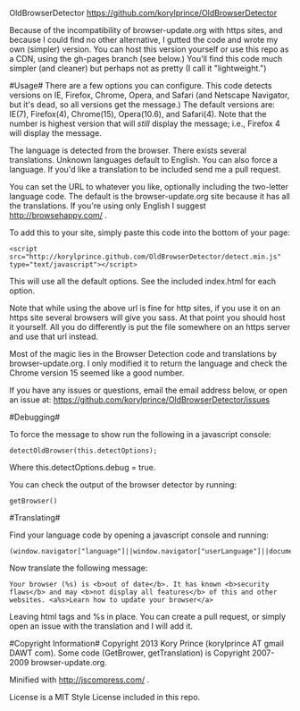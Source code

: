 OldBrowserDetector
https://github.com/korylprince/OldBrowserDetector

Because of the incompatibility of browser-update.org with https sites, and because I could find no other alternative, I gutted the code and wrote my own (simpler) version. You can host this version yourself or use this repo as a CDN, using the gh-pages branch (see below.) You'll find this code much simpler (and cleaner) but perhaps not as pretty (I call it "lightweight.")

#Usage#
There are a few options you can configure. This code detects versions on IE, Firefox, Chrome, Opera, and Safari (and Netscape Navigator, but it's dead, so all versions get the message.) The default versions are: IE(7), Firefox(4), Chrome(15), Opera(10.6), and Safari(4). Note that the number is highest version that will *still* display the message; i.e., Firefox 4 will display the message.

The language is detected from the browser. There exists several translations. Unknown languages default to English. You can also force a language. If you'd like a translation to be included send me a pull request.

You can set the URL to whatever you like, optionally including the two-letter language code. The default is the browser-update.org site because it has all the translations. If you're using only English I suggest http://browsehappy.com/ .

To add this to your site, simply paste this code into the bottom of your page:

    <script src="http://korylprince.github.com/OldBrowserDetector/detect.min.js" type="text/javascript"></script>

This will use all the default options. See the included index.html for each option.

Note that while using the above url is fine for http sites, if you use it on an https site several browsers will give you sass. At that point you should host it yourself. All you do differently is put the file somewhere on an https server and use that url instead.

Most of the magic lies in the Browser Detection code and translations by browser-update.org. I only modified it to return the language and check the Chrome version 15 seemed like a good number.

If you have any issues or questions, email the email address below, or open an issue at: https://github.com/korylprince/OldBrowserDetector/issues

#Debugging#

To force the message to show run the following in a javascript console:

    detectOldBrowser(this.detectOptions);

Where this.detectOptions.debug = true.

You can check the output of the browser detector by running:

    getBrowser()

#Translating#

Find your language code by opening a javascript console and running:

    (window.navigator["language"]||window.navigator["userLanguage"]||document.documentElement.getAttribute("lang")||"en").substring(0,2)

Now translate the following message:

    Your browser (%s) is <b>out of date</b>. It has known <b>security flaws</b> and may <b>not display all features</b> of this and other websites. <a%s>Learn how to update your browser</a>

Leaving html tags and %s in place. You can create a pull request, or simply open an issue with the translation and I will add it.

#Copyright Information#
Copyright 2013 Kory Prince (korylprince AT gmail DAWT com). Some code (GetBrower, getTranslation) is Copyright 2007-2009 browser-update.org.

Minified with http://jscompress.com/ .

License is a MIT Style License included in this repo.

